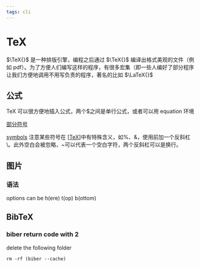 ```yaml
---
tags: cli
---
```

# TeX

$\TeX{}$ 是一种排版引擎，编程之后通过 $\TeX{}$ 编译出格式美观的文件（例如 pdf）。为了方便人们编写这样的程序，有很多宏集（即一些人编好了部分程序让我们方便地调用不用写负责的程序，著名的比如 $\LaTeX{}$

## 公式

TeX 可以很方便地插入公式，两个$之间是单行公式，或者可以用 equation 环境

[部分符号](https://www.math.pku.edu.cn/teachers/lidf/docs/textrick/symbols-a4.pdf)

[symbols](files:///../../../attachments/symbols.pdf)
注意某些符号在 [[TeX]]中有特殊含义，如%、&，使用前加一个反斜杠\。此外空白会被忽略，~可以代表一个空白字符，两个反斜杠可以是换行。

## 图片

### 语法

options can be h(ere) t(op) b(ottom)

## BibTeX

### biber return code with 2

delete the following folder

```shell
rm -rf (biber --cache)
```

[//begin]: # "Autogenerated link references for markdown compatibility"
[TeX]: tex.md "TeX"
[//end]: # "Autogenerated link references"
